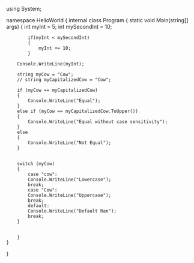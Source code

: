 ﻿
using System;

namespace HelloWorld
{
    internal class Program
    {
        static void Main(string[] args)
        {
            int myInt = 5;
            int mySecondInt = 10;

            if(myInt < mySecondInt)
            {
                myInt += 10;
            }
        
        Console.WriteLine(myInt);

        string myCow = "Cow";
        // string myCapitalizedCow = "Cow";

        if (myCow == myCapitalizedCow)
        {
            Console.WriteLine("Equal");
        }
        else if (myCow == myCapitalizedCow.ToUpper())
        {
            Console.WriteLine("Equal without case sensitivity");
        }
        else
        {
            Console.WriteLine("Not Equal");
        }


        switch (myCow)
        {
            case "cow":
            Console.WriteLine("Lowercase");
            break;
            case "Cow":
            Console.WriteLine("Uppercase");
            break;
            default:
            Console.WriteLine("Default Ran");
            break;
        }


        }
    }
}